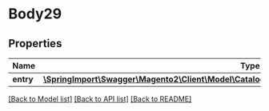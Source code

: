 # Body29

## Properties
Name | Type | Description | Notes
------------ | ------------- | ------------- | -------------
**entry** | [**\SpringImport\Swagger\Magento2\Client\Model\CatalogDataProductAttributeMediaGalleryEntryInterface**](CatalogDataProductAttributeMediaGalleryEntryInterface.md) |  | 

[[Back to Model list]](../README.md#documentation-for-models) [[Back to API list]](../README.md#documentation-for-api-endpoints) [[Back to README]](../README.md)


